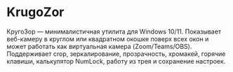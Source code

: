 # KrugoZor
КругоЗор — минималистичная утилита для Windows 10/11. Показывает веб-камеру в круглом или квадратном окошке поверх всех окон и может работать как виртуальная камера (Zoom/Teams/OBS). Поддерживает crop, зеркалирование, прозрачность, хромакей, горячие клавиши, калькулятор NumLock, работу из трея и сохранение настроек.

